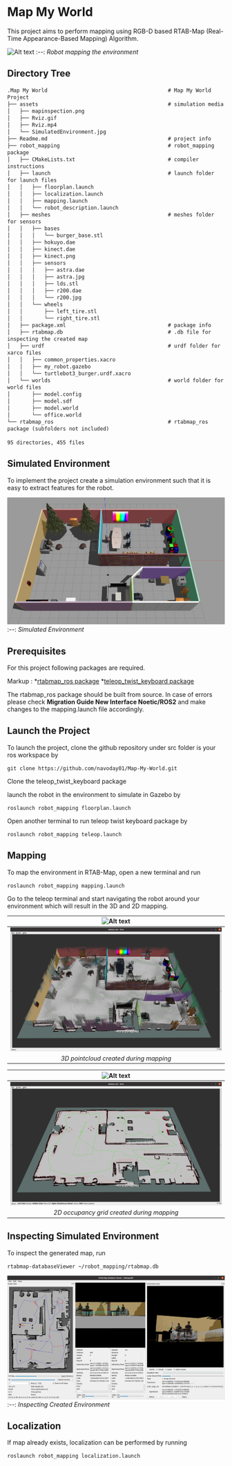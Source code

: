 # Map My World

This project aims to perform mapping using RGB-D based RTAB-Map (Real-Time Appearance-Based Mapping) Algorithm.

![Alt text](assets/depthcloud.gif)
:--:
*Robot mapping the environment*

## Directory Tree 

```
.Map My World                                       # Map My World  Project
├── assets                                          # simulation media
│   ├── mapinspection.png
│   ├── Rviz.gif
│   ├── Rviz.mp4
│   └── SimulatedEnvironment.jpg
├── Readme.md                                       # project info
├── robot_mapping                                   # robot_mapping package
│   ├── CMakeLists.txt                              # compiler instructions
│   ├── launch                                      # launch folder for launch files
│   │   ├── floorplan.launch
│   │   ├── localization.launch
│   │   ├── mapping.launch
│   │   └── robot_description.launch
│   ├── meshes                                      # meshes folder for sensors
│   │   ├── bases
│   │   │   └── burger_base.stl
│   │   ├── hokuyo.dae
│   │   ├── kinect.dae
│   │   ├── kinect.png
│   │   ├── sensors
│   │   │   ├── astra.dae
│   │   │   ├── astra.jpg
│   │   │   ├── lds.stl
│   │   │   ├── r200.dae
│   │   │   └── r200.jpg
│   │   └── wheels
│   │       ├── left_tire.stl
│   │       └── right_tire.stl
│   ├── package.xml                                 # package info
│   ├── rtabmap.db                                  # .db file for inspecting the created map
│   ├── urdf                                        # urdf folder for xarco files
│   │   ├── common_properties.xacro
│   │   ├── my_robot.gazebo
│   │   └── turtlebot3_burger.urdf.xacro
│   └── worlds                                      # world folder for world files
│       ├── model.config
│       ├── model.sdf
│       ├── model.world
│       └── office.world
└── rtabmap_ros                                     # rtabmap_ros package (subfolders not included)

95 directories, 455 files
```

## Simulated Environment

To implement the project create a simulation environment such that it is easy to extract features for the robot.

![Alt text](assets/SimulatedEnvironment.jpg)
:--:
*Simulated Environment*

## Prerequisites

For this project following packages are required. 

Markup : *[rtabmap_ros package](http://wiki.ros.org/rtabmap_ros)
         *[teleop_twist_keyboard package](http://wiki.ros.org/teleop_twist_keyboard)

The rtabmap_ros package should be built from source. In case of errors please check  **Migration Guide New Interface Noetic/ROS2** and make changes to the mapping.launch file accordingly.

## Launch the Project

To launch the project, clone the github repository under src folder is your ros workspace by
```
git clone https://github.com/navoday01/Map-My-World.git
```
Clone the teleop_twist_keyboard package   

launch the robot in the environment to simulate in Gazebo by
```
roslaunch robot_mapping floorplan.launch
```
Open another terminal to run teleop twist keyboard package by 
```
roslaunch robot_mapping teleop.launch
```
## Mapping

To map the environment in RTAB-Map, open a new terminal and run
```
roslaunch robot_mapping mapping.launch
```
Go to the teleop terminal and start navigating the robot around your environment which will result in the 3D and 2D mapping.

| ![Alt text](assets/pointcloud.gif) |
|:----------------------------------:|
| ![Alt text](assets/3dpcl.png)      |
|*3D pointcloud created during mapping*|

|  ![Alt text](assets/gridmapping.gif) |
|:------------------------------------:|
| ![Alt text](assets/occupancyGrid.png) | 
|*2D occupancy grid created during mapping*|


## Inspecting Simulated Environment

To inspect the generated map, run
```
rtabmap-databaseViewer ~/robot_mapping/rtabmap.db
```

![Alt text](assets/postprocessing.png)
:--:
*Inspecting Created Environment*

## Localization

If map already exists, localization can be performed by running 
```
roslaunch robot_mapping localization.launch
```

